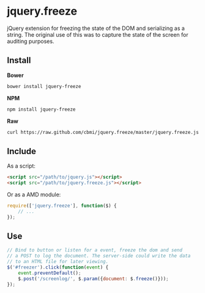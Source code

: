 # jquery.freeze

jQuery extension for freezing the state of the DOM and serializing as a string. The original use of this was to capture the state of the screen for auditing purposes.

## Install

**Bower**

```bash
bower install jquery-freeze
```

**NPM**

```bash
npm install jquery-freeze
```

**Raw**

```bash
curl https://raw.github.com/cbmi/jquery.freeze/master/jquery.freeze.js
```

## Include

As a script:

```html
<script src="/path/to/jquery.js"></script>
<script src="/path/to/jquery.freeze.js"></script>
```

Or as a AMD module:

```javascript
require(['jquery.freeze'], function($) {
    // ...
});
```

## Use

```javascript
// Bind to button or listen for a event, freeze the dom and send
// a POST to log the document. The server-side could write the data
// to an HTML file for later viewing.
$('#freezer').click(function(event) {
    event.preventDefault();
    $.post('/screenlog/', $.param({document: $.freeze()}));
});
```
